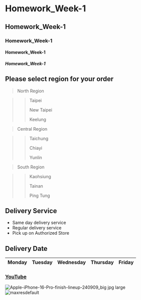 # Homework_Week-1
## Homework_Week-1
### Homework_Week-1
#### Homework_Week-1
##### Homework_Week-1

## Please select region for your order

> North Region 

>> Taipei
>>
>> New Taipei
>>
>> Keelung

> Central Region 

>> Taichung
>>
>> Chiayi
>>
>> Yunlin

> South Region 

>> Kaohsiung
>>
>> Tainan
>>
>> Ping Tung

## Delivery Service 
+ Same day delivery service
+ Regular delivery service
+ Pick up on Authorized Store

## Delivery Date
| Monday | Tuesday | Wednesday | Thursday | Friday |
| :----- | :------ | :-------- | :------- | :----- |

### [YouTube](https://www.youtube.com/watch?v=GDlkCkcIqTs) 

![Apple-iPhone-16-Pro-finish-lineup-240909_big jpg large](https://github.com/user-attachments/assets/a09710e0-0882-4965-bf15-5c2f46469941)
![maxresdefault](https://github.com/user-attachments/assets/43e77f2a-0e23-46e8-ab8e-40d3573fce58)


